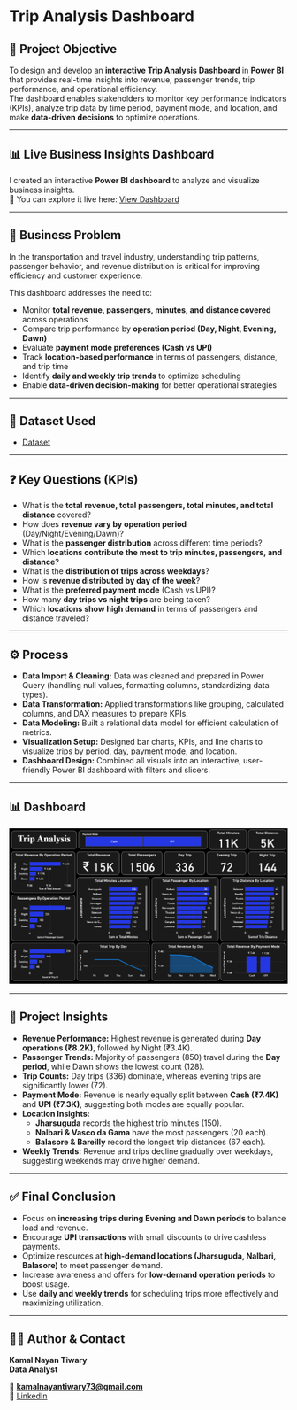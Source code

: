 # Trip Analysis Dashboard

## 📌 Project Objective  
To design and develop an **interactive Trip Analysis Dashboard** in **Power BI** that provides real-time insights into revenue, passenger trends, trip performance, and operational efficiency.  
The dashboard enables stakeholders to monitor key performance indicators (KPIs), analyze trip data by time period, payment mode, and location, and make **data-driven decisions** to optimize operations.  

---

## 📊 Live Business Insights Dashboard
I created an interactive **Power BI dashboard** to analyze and visualize business insights.  
🔗 You can explore it live here: [View Dashboard](https://app.powerbi.com/view?r=eyJrIjoiNTViNGIxYjEtMDYyMy00OWVlLTgyOWUtMjgzMjQ0NjM3MjU0IiwidCI6ImNhZDFhYWU2LTc3MjEtNGE2Yy05ZWM3LWY1MWQ4YTJkYjY5NiJ9)

---

## 🚨 Business Problem  
In the transportation and travel industry, understanding trip patterns, passenger behavior, and revenue distribution is critical for improving efficiency and customer experience.  

This dashboard addresses the need to:  
- Monitor **total revenue, passengers, minutes, and distance covered** across operations  
- Compare trip performance by **operation period (Day, Night, Evening, Dawn)**  
- Evaluate **payment mode preferences (Cash vs UPI)**  
- Track **location-based performance** in terms of passengers, distance, and trip time  
- Identify **daily and weekly trip trends** to optimize scheduling  
- Enable **data-driven decision-making** for better operational strategies  

---

## 📂 Dataset Used  
- [Dataset](https://github.com/KamalNayanTiwary/Trip-Analysis-Dashboard/blob/main/Trip_Data.xlsx)  

---

## ❓ Key Questions (KPIs)  
- What is the **total revenue, total passengers, total minutes, and total distance** covered?  
- How does **revenue vary by operation period** (Day/Night/Evening/Dawn)?  
- What is the **passenger distribution** across different time periods?  
- Which **locations contribute the most to trip minutes, passengers, and distance**?  
- What is the **distribution of trips across weekdays**?  
- How is **revenue distributed by day of the week**?  
- What is the **preferred payment mode** (Cash vs UPI)?  
- How many **day trips vs night trips** are being taken?  
- Which **locations show high demand** in terms of passengers and distance traveled?  

---

## ⚙️ Process  
- **Data Import & Cleaning:** Data was cleaned and prepared in Power Query (handling null values, formatting columns, standardizing data types).  
- **Data Transformation:** Applied transformations like grouping, calculated columns, and DAX measures to prepare KPIs.  
- **Data Modeling:** Built a relational data model for efficient calculation of metrics.  
- **Visualization Setup:** Designed bar charts, KPIs, and line charts to visualize trips by period, day, payment mode, and location.  
- **Dashboard Design:** Combined all visuals into an interactive, user-friendly Power BI dashboard with filters and slicers.  

---

## 📊 Dashboard  

![Overview](https://github.com/KamalNayanTiwary/Trip-Analysis-Dashboard/blob/main/Snapshot%20of%20the%20Dashboard.png)  

---

## 🔎 Project Insights  
- **Revenue Performance:** Highest revenue is generated during **Day operations (₹8.2K)**, followed by Night (₹3.4K).  
- **Passenger Trends:** Majority of passengers (850) travel during the **Day period**, while Dawn shows the lowest count (128).  
- **Trip Counts:** Day trips (336) dominate, whereas evening trips are significantly lower (72).  
- **Payment Mode:** Revenue is nearly equally split between **Cash (₹7.4K)** and **UPI (₹7.3K)**, suggesting both modes are equally popular.  
- **Location Insights:**  
  - **Jharsuguda** records the highest trip minutes (150).  
  - **Nalbari & Vasco da Gama** have the most passengers (20 each).  
  - **Balasore & Bareilly** record the longest trip distances (67 each).  
- **Weekly Trends:** Revenue and trips decline gradually over weekdays, suggesting weekends may drive higher demand.  

---

## ✅ Final Conclusion  
- Focus on **increasing trips during Evening and Dawn periods** to balance load and revenue.  
- Encourage **UPI transactions** with small discounts to drive cashless payments.  
- Optimize resources at **high-demand locations (Jharsuguda, Nalbari, Balasore)** to meet passenger demand.  
- Increase awareness and offers for **low-demand operation periods** to boost usage.  
- Use **daily and weekly trends** for scheduling trips more effectively and maximizing utilization.  

---

## 👨‍💻 Author & Contact  
**Kamal Nayan Tiwary**  
**Data Analyst**

📧 **kamalnayantiwary73@gmail.com**  
🔗 [LinkedIn](https://www.linkedin.com/in/kamal-nayan-tiwary-2022-2026-/)  
